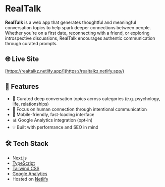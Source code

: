 # RealTalk

**RealTalk** is a web app that generates thoughtful and meaningful conversation topics to help spark deeper connections between people. Whether you're on a first date, reconnecting with a friend, or exploring introspective discussions, RealTalk encourages authentic communication through curated prompts.

## 🌐 Live Site

[https://realtalkz.netlify.app/](https://realtalkz.netlify.app/)

## 🚀 Features

- 🎯 Curated deep conversation topics across categories (e.g. psychology, life, relationships)
- 🧠 Focus on human connection through intentional communication
- 🧭 Mobile-friendly, fast-loading interface
- 📊 Google Analytics integration (opt-in)
- 💡 Built with performance and SEO in mind

## 🛠️ Tech Stack

- [Next.js](https://nextjs.org/)
- [TypeScript](https://www.typescriptlang.org/)
- [Tailwind CSS](https://tailwindcss.com/)
- [Google Analytics](https://analytics.google.com/)
- Hosted on [Netlify](https://www.netlify.com/)

